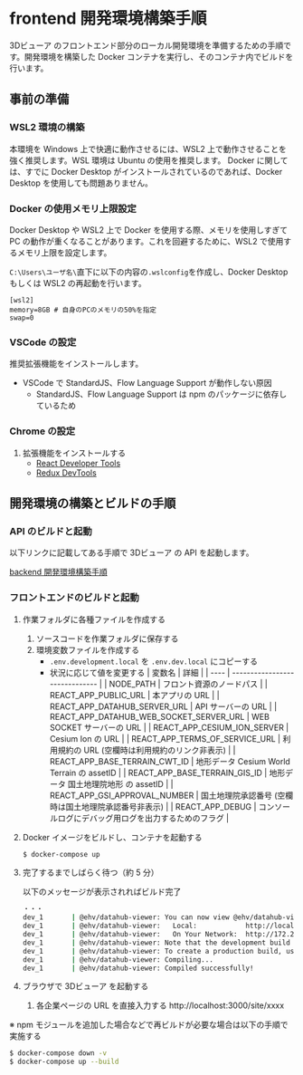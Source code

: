 # frontend 開発環境構築手順

3Dビューア のフロントエンド部分のローカル開発環境を準備するための手順です。開発環境を構築した Docker コンテナを実行し、そのコンテナ内でビルドを行います。

## 事前の準備

### WSL2 環境の構築

本環境を Windows 上で快適に動作させるには、WSL2 上で動作させることを強く推奨します。WSL 環境は Ubuntu の使用を推奨します。
Docker に関しては、すでに Docker Desktop がインストールされているのであれば、Docker Desktop を使用しても問題ありません。

### Docker の使用メモリ上限設定

Docker Desktop や WSL2 上で Docker を使用する際、メモリを使用しすぎて PC の動作が重くなることがあります。これを回避するために、WSL2 で使用するメモリ上限を設定します。

`C:\Users\ユーザ名\`直下に以下の内容の`.wslconfig`を作成し、Docker Desktop もしくは WSL2 の再起動を行います。

```
[wsl2]
memory=8GB # 自身のPCのメモリの50%を指定
swap=0
```

### VSCode の設定

推奨拡張機能をインストールします。

- VSCode で StandardJS、Flow Language Support が動作しない原因
  - StandardJS、Flow Language Support は npm のパッケージに依存しているため

### Chrome の設定

1. 拡張機能をインストールする
   - [React Developer Tools](https://chrome.google.com/webstore/detail/react-developer-tools/fmkadmapgofadopljbjfkapdkoienihi?hl=ja)
   - [Redux DevTools](https://chrome.google.com/webstore/detail/redux-devtools/lmhkpmbekcpmknklioeibfkpmmfibljd?hl=ja)

## 開発環境の構築とビルドの手順

### API のビルドと起動

以下リンクに記載してある手順で 3Dビューア の API を起動します。

[backend 開発環境構築手順](../../../backend/documentation/guides/setup_development_environment.md)

### フロントエンドのビルドと起動

1. 作業フォルダに各種ファイルを作成する

   1. ソースコードを作業フォルダに保存する
   2. 環境変数ファイルを作成する
      - `.env.development.local` を `.env.dev.local` にコピーする
      - 状況に応じて値を変更する
        | 変数名 | 詳細 |
        | ---- | ------------------------------ |
        | NODE_PATH | フロント資源のノードパス |
        | REACT_APP_PUBLIC_URL | 本アプリの URL |
        | REACT_APP_DATAHUB_SERVER_URL | API サーバーの URL |
        | REACT_APP_DATAHUB_WEB_SOCKET_SERVER_URL | WEB SOCKET サーバーの URL |
        | REACT_APP_CESIUM_ION_SERVER | Cesium Ion の URL |
        | REACT_APP_TERMS_OF_SERVICE_URL | 利用規約の URL (空欄時は利用規約のリンク非表示) |
        | REACT_APP_BASE_TERRAIN_CWT_ID | 地形データ Cesium World Terrain の assetID |
        | REACT_APP_BASE_TERRAIN_GIS_ID | 地形データ 国土地理院地形 の assetID |
        | REACT_APP_GSI_APPROVAL_NUMBER | 国土地理院承認番号 (空欄時は国土地理院承認番号非表示) |
        | REACT_APP_DEBUG | コンソールログにデバッグ用ログを出力するためのフラグ |

2. Docker イメージをビルドし、コンテナを起動する

   ```bash
   $ docker-compose up
   ```

3. 完了するまでしばらく待つ（約 5 分）

   以下のメッセージが表示されればビルド完了

   ```bash
   ・・・
   dev_1       | @ehv/datahub-viewer: You can now view @ehv/datahub-viewer in the browser.
   dev_1       | @ehv/datahub-viewer:   Local:            http://localhost:3000/
   dev_1       | @ehv/datahub-viewer:   On Your Network:  http://172.28.0.2:3000/
   dev_1       | @ehv/datahub-viewer: Note that the development build is not optimized.
   dev_1       | @ehv/datahub-viewer: To create a production build, use npm run build.
   dev_1       | @ehv/datahub-viewer: Compiling...
   dev_1       | @ehv/datahub-viewer: Compiled successfully!
   ```

4. ブラウザで 3Dビューア を起動する

   1. 各企業ページの URL を直接入力する http://localhost:3000/site/xxxx

※ npm モジュールを追加した場合などで再ビルドが必要な場合は以下の手順で実施する

```bash
$ docker-compose down -v
$ docker-compose up --build
```
